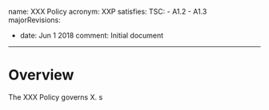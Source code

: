 name: XXX Policy
acronym: XXP
satisfies:
  TSC:
    - A1.2
    - A1.3
majorRevisions:
  - date: Jun 1 2018
    comment: Initial document
---

# Overview

The XXX Policy governs X.
s